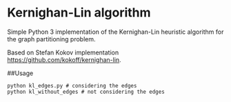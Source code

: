 # Kernighan-Lin algorithm

Simple Python 3 implementation of the Kernighan-Lin heuristic algorithm for the graph partitioning problem.

Based on Stefan Kokov implementation https://github.com/kokoff/kernighan-lin.

##Usage

```
python kl_edges.py # considering the edges
python kl_without_edges # not considering the edges
```
